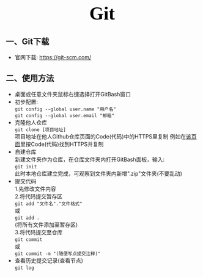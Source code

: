 # <center><font face = '仿宋' color = black size = 10>Git</font></center>  
## 一、Git下载  
  - 官网下载: https://git-scm.com/  
## 二、使用方法  
  - 桌面或任意文件夹鼠标右键选择打开GitBash窗口  
  - 初步配置:  
  `git config --global user.name "用户名"`  
  `git config --global user.email "邮箱"`  
  - 克隆他人仓库  
  `git clone [项目地址]`  
  项目地址在他人Github仓库页面的Code(代码)中的HTTPS里复制
  例如在[该页面][link1]里按Code(代码)找到HTTPS并复制  
  - 自建仓库  
  新建文件夹作为仓库，在仓库文件夹内打开GitBash面板，输入:   
  `git init`  
  此时本地仓库建立完成，可观察到文件夹内新增".zip"文件夹(不要乱动)  
  - 提交代码  
    1.先修改文件内容  
    2.将代码提交暂存区  
    `git add "文件名"."文件格式"`  
    或  
    `git add .`  
    (将所有文件添加至暂存区)  
    3.将代码提交至仓库  
    `git commit`  
    或  
    `git commit -m "(随便写点提交注释)"`  
  - 查看历史提交记录(查看节点)  
    `git log`  
    



[link1]: https://github.com/Ryn-git/Cursors_Jeanne_d_Arc_Alter